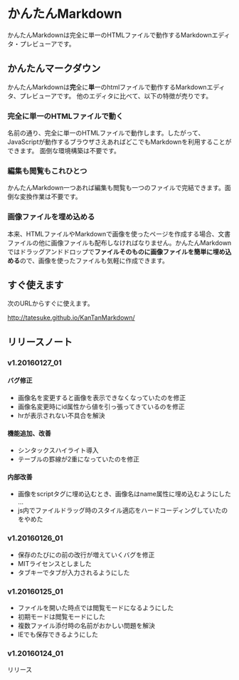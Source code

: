 # かんたんMarkdown
かんたんMarkdownは完全に単一のHTMLファイルで動作するMarkdownエディタ・プレビューアです。

## かんたんマークダウン
かんたんMarkdownは**完**全に**単**一のhtmlファイルで動作するMarkdownエディタ、プレビューアです。
他のエディタに比べて、以下の特徴が売りです。

### 完全に単一のHTMLファイルで動く
名前の通り、完全に単一のHTMLファイルで動作します。したがって、JavaScriptが動作するブラウザさえあればどこでもMarkdownを利用することができます。
面倒な環境構築は不要です。

### 編集も閲覧もこれひとつ
かんたんMarkdown一つあれば編集も閲覧も一つのファイルで完結できます。面倒な変換作業は不要です。

### 画像ファイルを埋め込める
本来、HTMLファイルやMarkdownで画像を使ったページを作成する場合、文書ファイルの他に画像ファイルも配布しなければなりません。かんたんMarkdownではドラッグアンドドロップで**ファイルそのものに画像ファイルを簡単に埋め込める**ので、画像を使ったファイルも気軽に作成できます。

## すぐ使えます
次のURLからすぐに使えます。

http://tatesuke.github.io/KanTanMarkdown/

## リリースノート
### v1.20160127_01

#### バグ修正
* 画像名を変更すると画像を表示できなくなっていたのを修正
* 画像名変更時にid属性から値を引っ張ってきているのを修正
* hrが表示されない不具合を解決

#### 機能追加、改善
* シンタックスハイライト導入
* テーブルの罫線が2重になっていたのを修正

#### 内部改善
* 画像をscriptタグに埋め込むとき、画像名はname属性に埋め込むようにした …
* js内でファイルドラッグ時のスタイル適応をハードコーディングしていたのをやめた

### v1.20160126_01
* 保存のたびに</body>の前の改行が増えていくバグを修正
* MITライセンスとしました
* タブキーでタブが入力されるようにした

### v1.20160125_01
* ファイルを開いた時点では閲覧モードになるようにした
* 初期モードは閲覧モードにした
* 複数ファイル添付時の名前がおかしい問題を解決
* IEでも保存できるようにした

### v1.20160124_01
リリース
